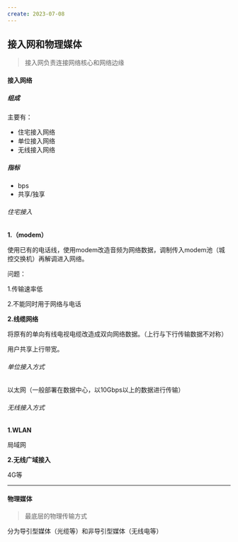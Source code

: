 ```yaml
---
create: 2023-07-08
---
```

## 接入网和物理媒体

> 接入网负责连接网络核心和网络边缘

#### 接入网络

##### 组成

主要有：

* 住宅接入网络
* 单位接入网络
* 无线接入网络

##### 指标

* bps
* 共享/独享

###### 住宅接入

**1.（modem）**

使用已有的电话线，使用modem改造音频为网络数据，调制传入modem池（城控交换机）再解调进入网络。

问题：

1.传输速率低

2.不能同时用于网络与电话

**2.线缆网络**

将原有的单向有线电视电缆改造成双向网络数据。（上行与下行传输数据不对称）

用户共享上行带宽。

###### 单位接入方式

以太网（一般部署在数据中心，以10Gbps以上的数据进行传输）

###### 无线接入方式

**1.WLAN**

局域网

**2.无线广域接入**

4G等

---

#### 物理媒体

> 最底层的物理传输方式

分为导引型媒体（光缆等）和非导引型媒体（无线电等）

